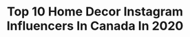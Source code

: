 ---
title: Top 10 Home Decor Instagram Influencers In Canada In 2020
description: >-
  Find top home decor Instagram influencers in Canada in 2020. Most popular hashtags: #homedecor #stayhome #quarantine #model.
platform: Instagram
profiles:
  - username: "luciemcelroy"
    fullname: >-
      Lucie McElroy
    location: "Canada"
    followers: 8292
    engagement: 437
    commentsToLikes: 0.055728
    id: ck0u9ii049zy10i19m6b68mbo
    verified: false
    hashtags: "#linkinbio, #luxeinnovativelashes, #itsnotyouitsme, #12daysofjoy"
  - username: "beurl"
    fullname: >-
      KIMBERLY DENIS
    location: "Canada"
    followers: 44725
    engagement: 561
    commentsToLikes: 0.070580
    id: ck0vyrann5enw0i190byww0de
    verified: false
    hashtags: "#canada, #stayathome, #jerestecheznous, #stayhome"
  - username: "the.johnston.family"
    fullname: >-
      Meghan Johnston
    location: "Canada"
    followers: 22031
    engagement: 319
    commentsToLikes: 0.089228
    id: ck0vzqinxaem10i19irs0axad
    verified: false
    hashtags: "#bedroominterior, #selfietime, #hotwheelscars, #dressers"
  - username: "nicoleashley"
    fullname: >-
      nicole ashley ⋒
    location: "Canada"
    followers: 67674
    engagement: 364
    commentsToLikes: 0.031304
    id: ck14i46fwdk0p0i19e4umxryl
    verified: true
    hashtags: "#nicoleashleypresets, #iphone, #netflix, #happyquarantining"
  - username: "caitlin_marino_"
    fullname: >-
      𝒞𝒶𝒾𝓉𝓁𝒾𝓃 𝑀𝒶𝓇𝒾𝓃𝓸
    location: "Canada"
    followers: 14088
    engagement: 503
    commentsToLikes: 0.256919
    id: ck8t5fsrba0xc0j78ubz4romq
    verified: false
    hashtags: "#bedroomstyling, #californialife, #makeupoftheday, #homedecor"
  - username: "richellekingsland"
    fullname: >-
      Richelle Kingsland
    location: "Canada"
    followers: 5348
    engagement: 1027
    commentsToLikes: 0.133780
    id: ck5hsg7ugwjsw0i11c2bfhb0j
    verified: false
    hashtags: "#blogmodeparis, #torontostyle, #seeingthepretty, #oakandfort"
  - username: "tashaklassen"
    fullname: >-
      All things mama
    location: "Canada"
    followers: 22596
    engagement: 251
    commentsToLikes: 0.426519
    id: ck5hhogo19alr0i11xs8z5u7p
    verified: false
    hashtags: "#swimming, #modernhouses, #buybuybabyregistry, #purdys"
  - username: "lacey.realestateassistant"
    fullname: >-
      𝓛𝓪𝓬𝓮𝔂 𝓜𝓮𝓻𝓬𝓲𝓮𝓻
    location: "Canada"
    followers: 6414
    engagement: 1548
    commentsToLikes: 0.083672
    id: ck134vnoyyeuo0i19lcv9o69w
    verified: false
    hashtags: "#chocolate, #brrr, #oilers, #househunters"
  - username: "amanda.szee"
    fullname: >-
      Amanda
    location: "Canada"
    followers: 2010
    engagement: 2664
    commentsToLikes: 0.051748
    id: ck8wga14wgzh80j7875flfrl8
    verified: false
    hashtags: "#winners, #kawaii, #aboutme, #foryoupage"
  - username: "samanthayounger_"
    fullname: >-
      Samantha Younger
    location: "Canada"
    followers: 4749
    engagement: 2192
    commentsToLikes: 0.102998
    id: ck14ib7eyejlt0i19s8o9w0uv
    verified: false
    hashtags: "#workouttights, #sleepyhead, #canadagiveaway, #babyclothes"
---